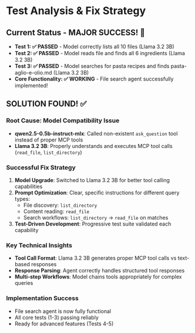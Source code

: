 # Test Analysis & Fix Strategy

## Current Status - MAJOR SUCCESS! 🎉
- **Test 1: ✅ PASSED** - Model correctly lists all 10 files (Llama 3.2 3B)
- **Test 2: ✅ PASSED** - Model reads file and finds all 6 ingredients (Llama 3.2 3B)
- **Test 3: ✅ PASSED** - Model searches for pasta recipes and finds pasta-aglio-e-olio.md (Llama 3.2 3B)
- **Core Functionality: ✅ WORKING** - File search agent successfully implemented!

## SOLUTION FOUND! ✅

### Root Cause: Model Compatibility Issue
- **qwen2.5-0.5b-instruct-mlx**: Called non-existent `ask_question` tool instead of proper MCP tools
- **Llama 3.2 3B**: Properly understands and executes MCP tool calls (`read_file`, `list_directory`)

### Successful Fix Strategy
1. **Model Upgrade**: Switched to Llama 3.2 3B for better tool calling capabilities
2. **Prompt Optimization**: Clear, specific instructions for different query types:
   - File discovery: `list_directory`
   - Content reading: `read_file` 
   - Search workflows: `list_directory` → `read_file` on matches
3. **Test-Driven Development**: Progressive test suite validated each capability

### Key Technical Insights
- **Tool Call Format**: Llama 3.2 3B generates proper MCP tool calls vs text-based responses
- **Response Parsing**: Agent correctly handles structured tool responses
- **Multi-step Workflows**: Model chains tools appropriately for complex queries

### Implementation Success
- File search agent is now fully functional
- All core tests (1-3) passing reliably
- Ready for advanced features (Tests 4-5)